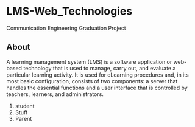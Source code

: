 # LMS-Web_Technologies
Communication Engineering Graduation Project

## About
A learning management system (LMS) is a software application or web-based technology that is used to manage, carry out, and evaluate a particular learning activity. It is used for eLearning procedures and, in its most basic configuration, consists of two components: a server that handles the essential functions and a user interface that is controlled by teachers, learners, and administrators.

1. student
2. Stuff
3. Parent


